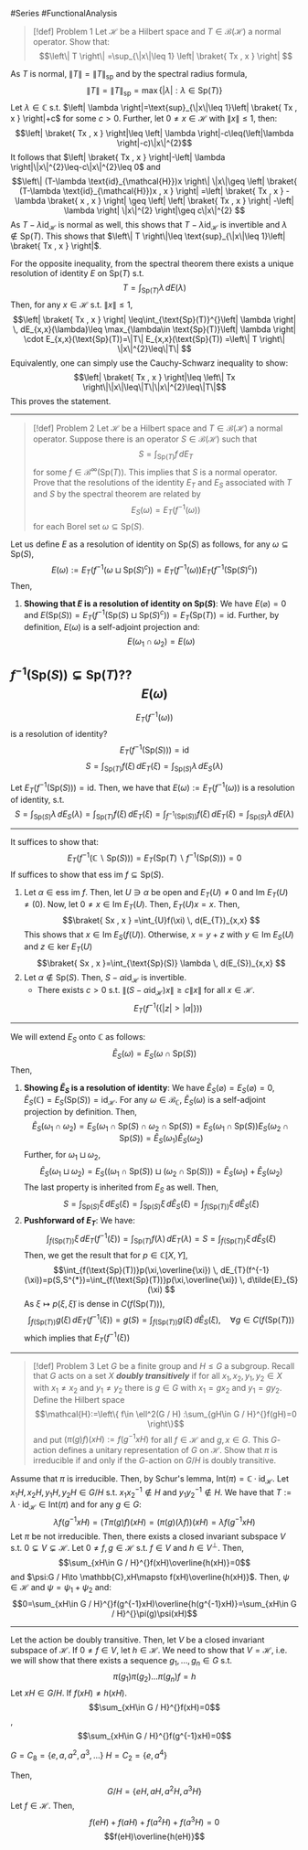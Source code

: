 #Series #FunctionalAnalysis 

> [!def] Problem 1
> Let $\mathcal{H}$ be a Hilbert space and $T\in \mathcal{B}(\mathcal{H})$ a normal operator. Show that: $$\left\| T \right\| =\sup_{\|x\|\leq 1} \left| \braket{ Tx , x }  \right| $$

As $T$ is normal, $\|T\|=\|T\|_{\text{sp}}$ and by the spectral radius formula, $$\left\| T \right\| =\left\| T \right\| _{\text{sp}}=\max\{ \left| \lambda \right| :\lambda\in \text{Sp}(T)\}$$Let $\lambda\in \mathbb{C}$ s.t. $\left| \lambda \right|=\text{sup}_{\|x\|\leq 1}\left| \braket{ Tx , x } \right|+c$ for some $c>0$. Further, let $0\neq x\in \mathcal{H}$ with $\|x\|\leq 1$,  then:$$\left| \braket{ Tx , x } \right|\leq \left| \lambda \right|-c\leq(\left|\lambda \right|-c)\|x\|^{2}$$ It follows that $\left| \braket{ Tx , x } \right|-\left| \lambda \right|\|x\|^{2}\leq-c\|x\|^{2}\leq 0$ and  $$\left\| (T-\lambda \text{id}_{\mathcal{H}})x \right\| \|x\|\geq \left| \braket{ (T-\lambda \text{id}_{\mathcal{H}})x , x }  \right| =\left| \braket{ Tx , x } -\lambda \braket{ x , x }  \right| \geq \left| \left| \braket{ Tx , x } \right|  -\left| \lambda \right| \|x\|^{2} \right|\geq c\|x\|^{2} $$As $T-\lambda \text{id}_{\mathcal{H}}$ is normal as well, this shows that $T-\lambda \text{id}_{\mathcal{H}}$ is invertible and $\lambda\notin \text{Sp}(T)$. This shows that $\left\| T \right\|\leq \text{sup}_{\|x\|\leq 1}\left| \braket{ Tx , x } \right|$. 

For the opposite inequality, from the spectral theorem there exists a unique resolution of identity $E$ on $\text{Sp}(T)$ s.t. $$T=\int_{\text{Sp}(T)}^{} \lambda \, dE(\lambda) $$Then, for any $x\in \mathcal{H}$ s.t. $\|x\|\leq 1$,$$\left| \braket{ Tx , x } \right|  \leq\int_{\text{Sp}(T)}^{}\left| \lambda \right|  \, dE_{x,x}(\lambda)\leq \max_{\lambda\in \text{Sp}(T)}\left| \lambda \right| \cdot E_{x,x}(\text{Sp}(T))=\|T\| E_{x,x}(\text{Sp}(T)) =\left\| T \right\| \|x\|^{2}\leq\|T\| $$
Equivalently, one can simply use the Cauchy-Schwarz inequality to show: $$\left| \braket{ Tx , x } \right|\leq \left\| Tx \right\|\|x\|\leq\|T\|\|x\|^{2}\leq\|T\|$$This proves the statement.

---
> [!def] Problem 2
> Let $\mathcal{H}$ be a Hilbert space and $T\in \mathcal{B}(\mathcal{H})$ a normal operator. Suppose there is an operator $S\in \mathcal{B}(\mathcal{H})$ such that $$S=\int_{\text{Sp}(T)}^{} f \, dE_{T}$$ for some $f\in\mathcal{B}^\infty(\text{Sp}(T))$. This implies that $S$ is a normal operator. Prove that the resolutions of the identity $E_{T}$ and $E_{S}$ associated with $T$ and $S$ by the spectral theorem are related by $$E_{S}(\omega)=E_{T}(f^{-1}(\omega))$$ for each Borel set $\omega \subseteq \text{Sp}(S)$.

Let us define $E$ as a resolution of identity on $\text{Sp}(S)$ as follows, for any $\omega \subseteq \text{Sp}(S)$, $$E(\omega):=E_{T}(f^{-1}(\omega \sqcup  \text{Sp}(S)^c))=E_{T}(f^{-1}(\omega))E_{T}(f^{-1}(\text{Sp}(S)^c))$$Then, 
1. **Showing that $E$ is a resolution of identity on $\text{Sp}(S)$**:
   We have $E(\varnothing)=0$ and $E(\text{Sp}(S))=E_{T}(f^{-1}(\text{Sp}(S)\sqcup \text{Sp}(S)^c))=E_{T}(\text{Sp}(T))=\text{id}$. Further, by definition, $E(\omega)$ is a self-adjoint projection and: $$E(\omega_{1}\cap\omega_{2})=E(\omega)$$

$f^{-1}(\text{Sp}(S))\subsetneq \text{Sp}(T)$??
$$E(\omega)$$
---
$$E_{T}(f^{-1}(\omega))$$ is a resolution of identity? $$E_{T}(f^{-1}(\text{Sp}(S)))=\text{id}$$
$$S=\int_{\text{Sp}(T)}^{} f(\xi) \, dE_{T}(\xi)=\int_{\text{Sp}(S)}\lambda  \, dE_{S}(\lambda)$$

Let $E_{T}(f^{-1}(\text{Sp}(S)))=\text{id}$. Then, we have that $E(\omega):=E_{T}(f^{-1}(\omega))$ is a resolution of identity, s.t. $$S=\int_{\text{Sp}(S)}^{} \lambda \, dE_{S}(\lambda)=\int_{\text{Sp}(T)}f(\xi) \, dE_{T}(\xi)=\int_{f^{-1}(\text{Sp}(S))}f(\xi)  \, dE_{T}(\xi)=\int_{\text{Sp}(S)}^{} \lambda \, dE(\lambda)     $$

---
It suffices to show that:
$$E_{T}(f^{-1}(\mathbb{C} \backslash \text{Sp}(S)))=E_{T}(\text{Sp}(T) \backslash f^{-1}(\text{Sp}(S)))=0$$
If suffices to show that $\text{ess im }f\subseteq \text{Sp}(S)$. 
1. Let $\alpha\in \text{ess im }f$. Then, let $U\ni\alpha$ be open and $E_{T}(U)\neq 0$ and $\text{Im }E_{T}(U)\neq (0)$. Now, let $0\neq x\in \text{Im }E_{T}(U)$. Then, $E_{T}(U)x=x$. Then, $$\braket{ Sx , x } =\int_{U}f(\xi)  \, d(E_{T})_{x,x} $$This shows that $x\in \text{Im }E_{S}(f(U))$. Otherwise, $x=y+z$ with $y\in \text{Im }E_{S}(U)$ and $z\in \text{ker }E_{T}(U)$$$\braket{ Sx , x }=\int_{\text{Sp}(S)} \lambda \, d(E_{S})_{x,x}   $$
2. Let $\alpha\notin \text{Sp}(S)$. Then, $S-\alpha \text{id}_{\mathcal{H}}$ is invertible. 
	- There exists $c>0$ s.t. $\|(S-\alpha \text{id}_{\mathcal{H}})x\|\geq c\|x\|$ for all $x\in\mathcal{H}$.$$E_{T}(f^{-1}(\{ \left| z \right| >\left| \alpha \right|  \}))$$
---
We will extend $E_{S}$ onto $\mathbb{C}$ as follows: $$\tilde{E}_{S}(\omega)=E_{S}(\omega \cap \text{Sp}(S))$$Then, 
1. **Showing $\tilde{E}_{S}$ is a resolution of identity**:
   We have $\tilde{E}_{S}(\varnothing)=E_{S}(\varnothing)=0$, $\tilde{E}_{S}(\mathbb{C})=E_{S}(\text{Sp}(S))=\text{id}_{\mathcal{H}}$. For any $\omega \in \mathcal{B}_{\mathbb{C}}$, $\tilde{E}_{S}(\omega)$ is a self-adjoint projection by definition. Then, $$\tilde{E}_{S}(\omega_{1}\cap\omega_{2})=E_{S}(\omega_{1}\cap \text{Sp}(S)\cap\omega_{2}\cap \text{Sp}(S))=E_{S}(\omega_{1}\cap \text{Sp}(S))E_{S}(\omega_{2}\cap \text{Sp}(S))=\tilde{E}_{S}(\omega_{1})\tilde{E}_{S}(\omega_{2})$$Further, for $\omega_{1}\sqcup \omega_{2}$, $$\tilde{E}_{S}(\omega_{1}\sqcup\omega_{2})=E_{S}((\omega_{1}\cap\text{Sp}(S))\sqcup(\omega_{2}\cap\text{Sp}(S))  )=\tilde{E}_{S}(\omega_{1})+\tilde{E}_{S}(\omega_{2})$$The last property is inherited from $E_{S}$ as well. Then, $$S=\int_{\text{Sp}(S)}^{} \xi \, dE_{S}(\xi)=\int_{\text{Sp}(S)}^{} \xi \, d\tilde{E}_{S}(\xi)=\int_{f(\text{Sp}(T))}^{} \xi \, d\tilde{E}_{S}(\xi)  $$
2. **Pushforward of $E_{T}$**: We have: $$\int_{f(\text{Sp}(T))}\xi  \, dE_{T}(f^{-1}(\xi))=\int_{\text{Sp}(T)}^{}  f(\lambda) \, dE_{T}(\lambda) =S=\int_{f(\text{Sp}(T))}^{} \xi \, d\tilde{E}_{S}(\xi)   $$Then, we get the result that for $p\in \mathbb{C}[X,Y]$, $$\int_{f(\text{Sp}(T))}p(\xi,\overline{\xi}) \, dE_{T}(f^{-1}(\xi))=p(S,S^{*})=\int_{f(\text{Sp}(T))}p(\xi,\overline{\xi}) \, d\tilde{E}_{S}(\xi)  $$As $\xi\mapsto p(\xi,\tilde{\xi})$ is dense in $C(f(\text{Sp}(T)))$, $$\int_{f(\text{Sp}(T))}^{} g(\xi) \, dE_{T}(f^{-1}(\xi))=g(S)=\int_{f(\text{Sp}(T))} g(\xi) \, d\tilde{E}_{S}(\xi), \quad \forall g\in C(f(\text{Sp}(T)))  $$which implies that $E_{T}(f^{-1}(\xi))$

---
> [!def] Problem 3
> Let $G$ be a finite group and $H\leq G$ a subgroup. Recall that $G$ acts on a set $X$ ***doubly transitively*** if for all $x_{1},x_{2},y_{1},y_{2}\in X$ with $x_{1}\neq x_{2}$ and $y_{1}\neq y_{2}$ there is $g\in G$ with $x_{1}=gx_{2}$ and $y_{1}=gy_{2}$. Define the Hilbert space $$\mathcal{H}:=\left\{  f\in \ell^2(G / H) :\sum_{gH\in G / H}^{}f(gH)=0 \right\}$$
>and put $(\pi(g)f)(xH):=f(g^{-1}xH)$ for all $f\in \mathcal{H}$ and $g,x\in G$. This $G$-action defines a unitary representation of $G$ on $\mathcal{H}$. Show that $\pi$ is irreducible if and only if the $G$-action on $G / H$ is doubly transitive.

Assume that $\pi$ is irreducible. Then, by Schur's lemma, $\text{Int}(\pi)=\mathbb{C}\cdot \text{id}_{\mathcal{H}}$. Let $x_{1}H,x_{2}H,y_{1}H,y_{2}H\in G / H$ s.t. $x_{1}x_{2}^{-1}\notin H$ and $y_{1}y_{2}^{-1}\notin H$. We have that $T:=\lambda \cdot \text{id}_\mathcal{H}\in \text{Int}(\pi)$ and for any $g\in G$: $$\lambda f(g^{-1}xH)=(T\pi(g)f)(xH)=(\pi(g)(\lambda f))(xH)=\lambda f(g^{-1}x H)$$
Let $\pi$ be not irreducible. Then, there exists a closed invariant subspace $V$ s.t. $0\subsetneq V\subsetneq \mathcal{H}$. Let $0\neq f,g\in \mathcal{H}$ s.t. $f\in V$ and $h\in V^{\bot}$. Then, $$\sum_{xH\in G / H}^{}f(xH)\overline{h(xH)}=0$$and $\psi:G / H\to \mathbb{C},xH\mapsto f(xH)\overline{h(xH)}$. Then, $\psi\in \mathcal{H}$ and $\psi=\psi_{1}+\psi_{2}$ and: $$0=\sum_{xH\in G / H}^{}f(g^{-1}xH)\overline{h(g^{-1}xH)}=\sum_{xH\in G / H}^{}\pi(g)\psi(xH)$$

---
Let the action be doubly transitive. Then, let $V$ be a closed invariant subspace of $\mathcal{H}$. If $0\neq f\in V$, let $h\in \mathcal{H}$. We need to show that $V=\mathcal{H}$, i.e. we will show that there exists a sequence $g_{1},\dots,g_{n}\in G$ s.t. $$\pi(g_{1})\pi(g_{2})\dots \pi(g_{n})f=h$$Let $xH\in G / H$. If $f(xH)\neq h(xH)$.
$$\sum_{xH\in G / H}^{}f(xH)=0$$, $$\sum_{xH\in G / H}^{}f(g^{-1}xH)=0$$

$G=C_{8}=\{ e,a,a^{2},a^{3},\dots \}$
$H=C_{2}=\{ e,a^4 \}$

Then, $$G / H=\{ eH,aH,a^{2}H,a^3H \}$$Let $f\in \mathcal{H}$. Then, $$f(eH)+f(aH)+f(a^{2}H)+f(a^3H)=0$$$$f(eH)\overline{h(eH)}$$
